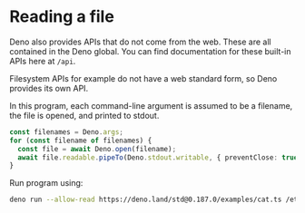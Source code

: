 # Reading a file

Deno also provides APIs that do not come from the web. These are all contained in 
the Deno global. You can find documentation for these built-in APIs here at `/api`.

Filesystem APIs for example do not have a web standard form, so Deno provides its own API.

In this program, each command-line argument is assumed to be a filename, the file is opened, and printed to stdout.

```ts
const filenames = Deno.args;
for (const filename of filenames) {
  const file = await Deno.open(filename);
  await file.readable.pipeTo(Deno.stdout.writable, { preventClose: true });
}
```

Run program using:

```bash
deno run --allow-read https://deno.land/std@0.187.0/examples/cat.ts /etc/hosts
```